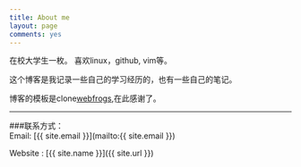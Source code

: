 ```yaml
---
title: About me
layout: page
comments: yes
---
```


在校大学生一枚。 喜欢linux，github, vim等。		

这个博客是我记录一些自己的学习经历的，也有一些自己的笔记。

博客的模板是clone[webfrogs](https://github.com/webfrogs/webfrogs.github.com),在此感谢了。

----

###联系方式：        
Email: [{{ site.email }}](mailto:{{ site.email }})

Website : [{{ site.name }}]({{ site.url }})
